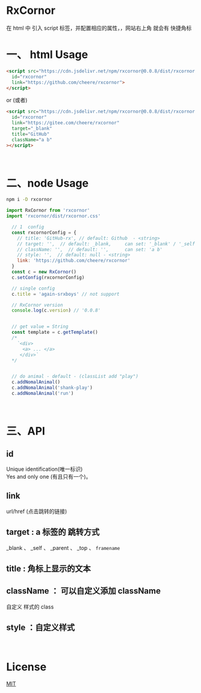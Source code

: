 # RxCornor

在 html 中 引入 script 标签，并配置相应的属性，，网站右上角 就会有 快捷角标

# 一、 html Usage

```html
<script src="https://cdn.jsdelivr.net/npm/rxcornor@0.0.8/dist/rxcornor.min.js"
  id="rxcornor"
  link="https://github.com/cheere/rxcornor">
</script>
```

or (或者)

```html
<script src="https://cdn.jsdelivr.net/npm/rxcornor@0.0.8/dist/rxcornor.min.js"
  id="rxcornor"
  link="https://gitee.com/cheere/rxcornor"
  target="_blank"
  title="GitHub"
  className="a b"
></script>
```

<br>

# 二、node Usage
```sh
npm i -D rxcornor
```

```js
import RxCornor from 'rxcornor'
import 'rxcornor/dist/rxcornor.css'

  // 1  config
  const rxcornorConfig = {
    // title: 'GitHub-rx', // default: Github  - <string>
    // target: '',  // default: _blank,     can set: '_blank' / '_self' / ...
    // className: '',  // default: '',      can set: 'a b'
    // style: '',  // default: null - <string>
    link: 'https://github.com/cheere/rxcornor'
  }
  const c = new RxCornor()
  c.setConfig(rxcornorConfig)

  // single config
  c.title = 'again-srxboys' // not support

  // RxCornor version
  console.log(c.version) // '0.0.8'


  // get value = String
  const template = c.getTemplate()
  /*
    `<div>
      <a> ... </a>
     </div>`
  */


  // do animal - default - (classList add "play")
  c.addNomalAnimal()
  c.addNomalAnimal('shank-play')
  c.addNomalAnimal('run')
```

<br>

# 三、API
## id
Unique identification(唯一标识) <br>
Yes and only one (有且只有一个)。

## link
url/href (点击跳转的链接)

## target : a 标签的 跳转方式
_blank 、 _self 、 _parent 、 _top 、 `framename`

## title : 角标上显示的文本


## className ： 可以自定义添加 className
自定义 样式的 class

## style ：自定义样式

<br>

# License
[MIT](https://github.com/cheere/rxcornor/blob/main/LICENSE)